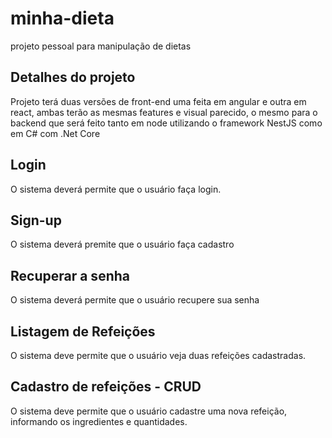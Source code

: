 # minha-dieta

projeto pessoal para manipulação de dietas

## Detalhes do projeto

Projeto terá duas versões de front-end uma feita em angular e outra em react, ambas terão as mesmas features e visual parecido,
o mesmo para o backend que será feito tanto em node utilizando o framework NestJS como em C# com .Net Core

## Login

O sistema deverá permite que o usuário faça login.

## Sign-up

O sistema deverá premite que o usuário faça cadastro

## Recuperar a senha

O sistema deverá permite que o usuário recupere sua senha

## Listagem de Refeições

O sistema deve permite que o usuário veja duas refeições cadastradas.

## Cadastro de refeições - CRUD

O sistema deve permite que o usuário cadastre uma nova refeição, informando os ingredientes e quantidades.
